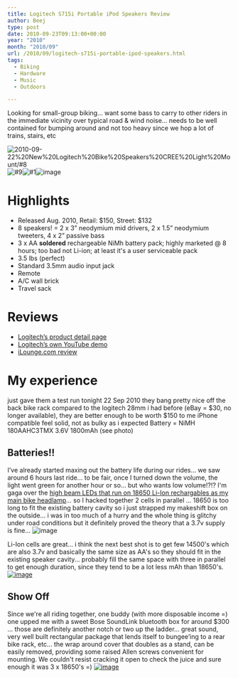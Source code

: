 ```yaml
---
title: Logitech S715i Portable iPod Speakers Review
author: Beej
type: post
date: 2010-09-23T09:13:00+00:00
year: "2010"
month: "2010/09"
url: /2010/09/logitech-s715i-portable-ipod-speakers.html
tags:
  - Biking
  - Hardware
  - Music
  - Outdoors

---
```

Looking for small-group biking… want some bass to carry to other riders in the immediate vicinity over typical road & wind noise... needs to be well contained for bumping around and not too heavy since we hop a lot of trains, stairs, etc

![2010-09-22%20New%20Logitech%20Bike%20Speakers%20CREE%20Light%20Mount/#8](https://user-images.githubusercontent.com/6301228/82738766-1f08ab00-9cef-11ea-9e79-a00c35c7309b.png)![#9](https://user-images.githubusercontent.com/6301228/82738781-30ea4e00-9cef-11ea-827c-c498842577e3.png)![#1](https://user-images.githubusercontent.com/6301228/82738785-3a73b600-9cef-11ea-997b-80e84d305061.png)![image](https://user-images.githubusercontent.com/6301228/82738751-05676380-9cef-11ea-89ae-e6574e057c28.png)

# Highlights
- Released Aug. 2010, Retail: $150, Street: $132
- 8 speakers! = 2 x 3” neodymium mid drivers, 2 x 1.5” neodymium tweeters, 4 x 2” passive bass
- 3 x AA **soldered** rechargeable NiMh battery pack; highly marketed @ 8 hours; too bad not Li-ion; at least it's a user serviceable pack
- 3.5 lbs (perfect)
- Standard 3.5mm audio input jack
- Remote
- A/C wall brick
- Travel sack

# Reviews
- [Logitech’s product detail page](https://support.logi.com/hc/en-us/articles/360023305954-S715i-Technical-Specifications)
- [Logitech’s own YouTube demo](https://www.youtube.com/watch?v=aaXWkwym1ak)
- [iLounge.com review](https://www.ilounge.com/index.php/reviews/entry/logitech-rechargeable-speaker-s715i)

# My experience
      
just gave them a test run tonight 22 Sep 2010
they bang pretty nice off the back bike rack
compared to the logitech 28mm i had before (eBay = $30, no longer available), they are better enough to be worth $150 to me
iPhone compatible
feel solid, not as bulky as i expected
Battery = NiMH 180AAHC3TMX 3.6V 1800mAh (see photo)

## Batteries!!
 I’ve already started maxing out the battery life during our rides… we saw around 6 hours last ride… to be fair, once I turned down the volume, the light went green for another hour or so… but who wants low volume!?!?  I'm gaga over the [high beam LEDs that run on 18650 Li-Ion rechargables as my main bike headlamp](/2010/09/cree-led-based-bicycle-lights-and.html)... so I hacked together 2 cells in parallel ... 18650 is too long to fit the existing battery cavity so i just strapped my makeshift box on the outside... i was in too much of a hurry and the whole thing is glitchy under road conditions but it <span class="hl">definitely proved the theory that a 3.7v supply is fine</span>... 
![image](https://user-images.githubusercontent.com/6301228/82740258-f6d37900-9cfb-11ea-91d6-906c61dc9f16.png)

Li-Ion cells are great... i think the next best shot is to get few 14500's which are also 3.7v and basically the same size as AA's so they should fit in the existing speaker cavity... probably fill the same space with three in parallel to get enough duration, since they tend to be a lot less mAh than 18650's.
[![image](https://user-images.githubusercontent.com/6301228/82739654-1798d000-9cf6-11ea-854c-b78422536961.png)](https://www.fenix-store.com/blog/lets-talk-batteries-probably-the-most-confusing-topicbut-most-important/)

## Show Off
Since we're all riding together, one buddy (with more disposable income =)  one upped me with a sweet Bose SoundLink bluetooth box for around $300 ... those are definitely another notch or two up the ladder... great sound, very well built rectangular package that lends itself to bungee’ing to a rear bike rack, etc... the wrap around cover that doubles as a stand, can be easily removed, providing some raised Allen screws convenient for mounting.  We couldn't resist cracking it open to check the juice and sure enough it was 3 x 18650's =)
[![image](https://user-images.githubusercontent.com/6301228/82740701-140a4680-9d00-11ea-82f0-d2122db776a3.png)](https://www.amazon.com/Bose-SoundLink-Wireless-Mobile-Speaker/dp/B005KFONIU)
